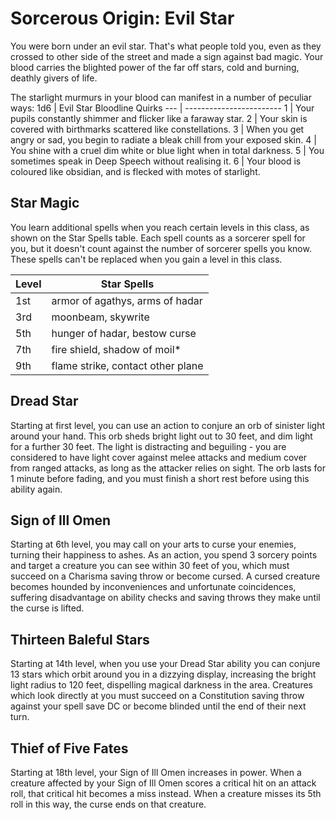 # Sorcerous Origin: Evil Star
You were born under an evil star. That's what people told you, even as they crossed to other side of the street and made a sign against bad magic. Your blood carries the blighted power of the far off stars, cold and burning, deathly givers of life.

The starlight murmurs in your blood can manifest in a number of peculiar ways:
1d6 | Evil Star Bloodline Quirks
--- | ------------------------
1 | Your pupils constantly shimmer and flicker like a faraway star.
2 | Your skin is covered with birthmarks scattered like constellations.
3 | When you get angry or sad, you begin to radiate a bleak chill from your exposed skin.
4 | You shine with a cruel dim white or blue light when in total darkness.
5 | You sometimes speak in Deep Speech without realising it.
6 | Your blood is coloured like obsidian, and is flecked with motes of starlight.

## Star Magic
You learn additional spells when you reach certain levels in this class, as shown on the Star Spells table. Each spell counts as a sorcerer spell for you, but it doesn't count against the number of sorcerer spells you know. These spells can't be replaced when you gain a level in this class.

Level | Star Spells
----- | -------------
1st | armor of agathys, arms of hadar
3rd | moonbeam, skywrite
5th | hunger of hadar, bestow curse
7th | fire shield, shadow of moil*
9th | flame strike, contact other plane

## Dread Star
Starting at first level, you can use an action to conjure an orb of sinister light around your hand. This orb sheds bright light out to 30 feet, and dim light for a further 30 feet. The light is distracting and beguiling - you are considered to have light cover against melee attacks and medium cover from ranged attacks, as long as the attacker relies on sight. The orb lasts for 1 minute before fading, and you must finish a short rest before using this ability again.

## Sign of Ill Omen
Starting at 6th level, you may call on your arts to curse your enemies, turning their happiness to ashes. As an action, you spend 3 sorcery points and target a creature you can see within 30 feet of you, which must succeed on a Charisma saving throw or become cursed. A cursed creature becomes hounded by inconveniences and unfortunate coincidences, suffering disadvantage on ability checks and saving throws they make until the curse is lifted.

## Thirteen Baleful Stars
Starting at 14th level, when you use your Dread Star ability you can conjure 13 stars which orbit around you in a dizzying display, increasing the bright light radius to 120 feet, dispelling magical darkness in the area. Creatures which look directly at you must succeed on a Constitution saving throw against your spell save DC or become blinded until the end of their next turn.

## Thief of Five Fates
Starting at 18th level, your Sign of Ill Omen increases in power. When a creature affected by your Sign of Ill Omen scores a critical hit on an attack roll, that critical hit becomes a miss instead. When a creature misses its 5th roll in this way, the curse ends on that creature.
